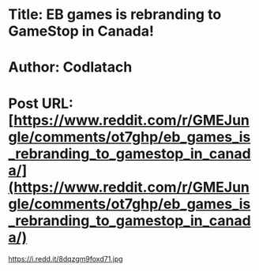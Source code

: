 # Title: EB games is rebranding to GameStop in Canada!
# Author: Codlatach
# Post URL: [https://www.reddit.com/r/GMEJungle/comments/ot7ghp/eb_games_is_rebranding_to_gamestop_in_canada/](https://www.reddit.com/r/GMEJungle/comments/ot7ghp/eb_games_is_rebranding_to_gamestop_in_canada/)


https://i.redd.it/8dqzgm9foxd71.jpg